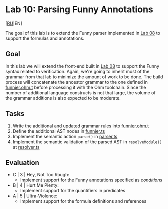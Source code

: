 # Lab 10: Parsing Funny Annotations

[[RU](README.ru.md)|EN]

The goal of this lab is to extend the Funny parser implemented in [Lab 08](../lab08/README.md) to support the formulas and annotations.

## Goal

In this lab we will extend the front-end built in [Lab 08](../lab08/README.md) to support the Funny syntax related to  verification.
Again, we're going to inherit most of the grammar from that lab to minimize the amount of work to be done.
The build process will concatenate the ancestor grammar to the one defined in [funnier.ohm.t](src/funnier.ohm.t) before processing it with the Ohm toolchain. Since the number of additional language constructs is not that large, the volume of the grammar additions is also expected to be moderate.

## Tasks

1. Write the additional and updated grammar rules into [funnier.ohm.t](src/funnier.ohm.t)
2. Define the additional AST nodes in [funnier.ts](src/funnier.ts)
3. Implement the semantic action `parse()` in [parser.ts](src/parser.ts)
4. Implement the semantic validation of the parsed AST in `resolveModule()` at [resolver.ts](src/resolver.ts)

## Evaluation

- C | 3 | Hey, Not Too Rough:
  - Implement support for the Funny annotations specified as *conditions*
- B | 4 | Hurt Me Plenty:
  - Implement support for the quantifiers in predicates
- A | 5 | Ultra-Violence:
  - Implement support for the formula definitions and references
